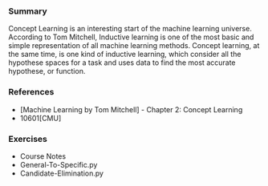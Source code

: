 ### Summary

Concept Learning is an interesting start of the machine learning universe. According to Tom Mitchell, Inductive learning 
is one of the most basic and simple representation of all machine learning methods. Concept learning, at the same time, is one 
kind of inductive learning, which consider all the hypothese spaces for a task and uses data to find the most accurate hypothese,
or function.

### References

- [Machine Learning by Tom Mitchell] - Chapter 2: Concept Learning
- 10601[CMU]


### Exercises

- Course Notes
- General-To-Specific.py
- Candidate-Elimination.py
